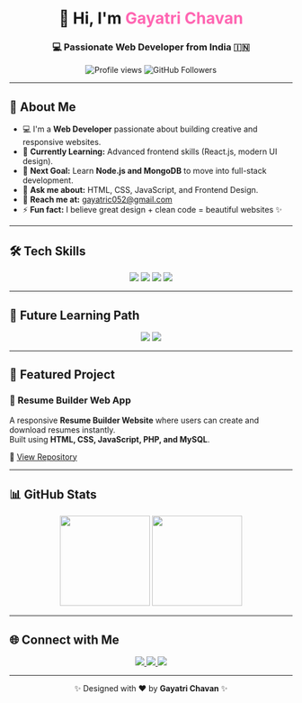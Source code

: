 <!-- 🌸 GAYATRI CHAVAN - WEB DEVELOPER GITHUB PROFILE 🌸 -->

<h1 align="center">👋 Hi, I'm <span style="color:#ff66b2;">Gayatri Chavan</span></h1>
<h3 align="center">💻 Passionate Web Developer from India 🇮🇳</h3>

<p align="center">
  <img src="https://komarev.com/ghpvc/?username=gayatric052&label=Profile%20Views&color=ff69b4&style=flat" alt="Profile views" />
  <img src="https://img.shields.io/github/followers/gayatric052?label=Followers&style=social" alt="GitHub Followers" />
</p>

---

## 🌸 About Me

- 💻 I'm a **Web Developer** passionate about building creative and responsive websites.  
- 🌱 **Currently Learning:** Advanced frontend skills (React.js, modern UI design).  
- 🎯 **Next Goal:** Learn **Node.js and MongoDB** to move into full-stack development.  
- 💬 **Ask me about:** HTML, CSS, JavaScript, and Frontend Design.  
- 📧 **Reach me at:** [gayatric052@gmail.com](mailto:gayatric052@gmail.com)  
- ⚡ **Fun fact:** I believe great design + clean code = beautiful websites ✨

---

## 🛠️ Tech Skills

<p align="center">
  <img src="https://img.shields.io/badge/HTML5-orange?style=for-the-badge&logo=html5&logoColor=white" />
  <img src="https://img.shields.io/badge/CSS3-blue?style=for-the-badge&logo=css3&logoColor=white" />
  <img src="https://img.shields.io/badge/JavaScript-yellow?style=for-the-badge&logo=javascript&logoColor=black" />
  <img src="https://img.shields.io/badge/React-61DAFB?style=for-the-badge&logo=react&logoColor=black" />
</p>

---

## 🚀 Future Learning Path

<p align="center">
  <img src="https://img.shields.io/badge/Next-Learn-Node.js-green?style=for-the-badge&logo=node.js&logoColor=white" />
  <img src="https://img.shields.io/badge/Next-Learn-MongoDB-4DB33D?style=for-the-badge&logo=mongodb&logoColor=white" />
</p>

---

## 💼 Featured Project

### 📝 Resume Builder Web App  
A responsive **Resume Builder Website** where users can create and download resumes instantly.  
Built using **HTML, CSS, JavaScript, PHP, and MySQL**.

🔗 [View Repository](https://github.com/gayatric052/resume-builder)

---

## 📊 GitHub Stats

<p align="center">
  <img src="https://github-readme-stats.vercel.app/api?username=gayatric052&show_icons=true&theme=radical" height="160" />
  <img src="https://github-readme-streak-stats.herokuapp.com/?user=gayatric052&theme=radical" height="160" />
</p>

---

## 🌐 Connect with Me

<p align="center">
  <a href="https://linkedin.com/in/gayatric052" target="_blank">
    <img src="https://img.shields.io/badge/LinkedIn-Connect-blue?style=for-the-badge&logo=linkedin" />
  </a>
  <a href="mailto:gayatric052@gmail.com" target="_blank">
    <img src="https://img.shields.io/badge/Gmail-Contact-red?style=for-the-badge&logo=gmail" />
  </a>
  <a href="https://github.com/gayatric052" target="_blank">
    <img src="https://img.shields.io/badge/GitHub-Follow-black?style=for-the-badge&logo=github" />
  </a>
</p>

---

<p align="center">✨ Designed with ❤️ by <b>Gayatri Chavan</b> ✨</p>

